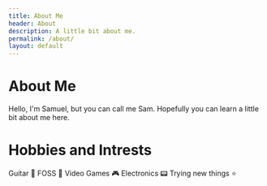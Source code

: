 ```yaml
---
title: About Me
header: About
description: A little bit about me.
permalink: /about/
layout: default
---
```

# About Me

<div class="wrapper">
  Hello, I'm Samuel, but you can call me Sam. Hopefully you can learn a little bit about me here.
</div>

# Hobbies and Intrests

<div class="wrapper">
  Guitar 🎸
  FOSS 🐧
  Video Games 🎮
  Electronics 📟
  Trying new things ⭐️
</div>
